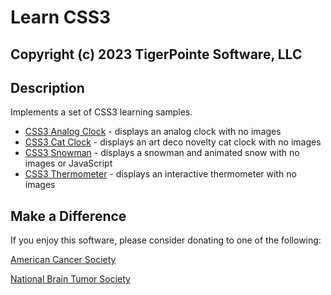 # Learn CSS3
## Copyright (c) 2023 TigerPointe Software, LLC

## Description
Implements a set of CSS3 learning samples.

* [CSS3 Analog Clock](https://tigerpointe.github.io/Learn-CSS3/css3.analogclock.html) - displays an analog clock with no images
* [CSS3 Cat Clock](https://tigerpointe.github.io/Learn-CSS3/css3.catclock.html) - displays an art deco novelty cat clock with no images
* [CSS3 Snowman](https://tigerpointe.github.io/Learn-CSS3/css3.snowman.html) - displays a snowman and animated snow with no images or JavaScript
* [CSS3 Thermometer](https://tigerpointe.github.io/Learn-CSS3/css3.thermometer.html) - displays an interactive thermometer with no images

## Make a Difference
If you enjoy this software, please consider donating to one of the following:

[American Cancer Society](https://www.cancer.org)

[National Brain Tumor Society](https://braintumor.org)